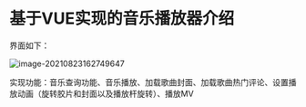 # 基于VUE实现的音乐播放器介绍

界面如下：

![image-20210823162749647](C:\Users\Surface\AppData\Roaming\Typora\typora-user-images\image-20210823162749647.png)

实现功能：音乐查询功能、音乐播放、加载歌曲封面、加载歌曲热门评论、设置播放动画（旋转胶片和封面以及播放杆旋转）、播放MV
